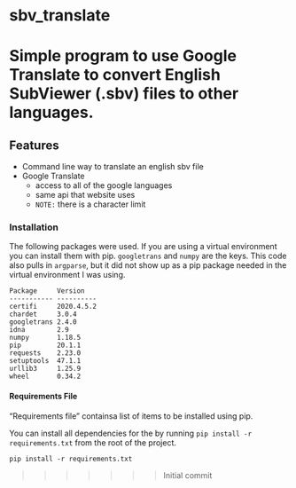 # sbv_translate
Simple program to use Google Translate to convert English SubViewer (.sbv) files to other languages.
=======

## Features
  * Command line way to translate an english sbv file
  * Google Translate
    * access to all of the google languages
    * same api that website uses
    * `NOTE:` there is a character limit

### Installation
The following packages were used. If you are using a virtual environment you can install them with pip. `googletrans` and `numpy` are the keys. This code also pulls in `argparse`, but it did not show up as a pip package needed in the virtual environment I was using.
```
Package     Version
----------- ----------
certifi     2020.4.5.2
chardet     3.0.4
googletrans 2.4.0
idna        2.9
numpy       1.18.5
pip         20.1.1
requests    2.23.0
setuptools  47.1.1
urllib3     1.25.9
wheel       0.34.2
```

#### Requirements File
“Requirements file” containsa list of items to be installed using pip.

You can install all dependencies for the  by running `pip install -r requirements.txt` from the root of the project.
```
pip install -r requirements.txt
```
>>>>>>> Initial commit
